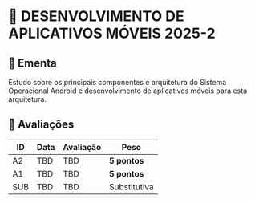 # 🤖 DESENVOLVIMENTO DE APLICATIVOS MÓVEIS 2025-2

## 📕 Ementa

Estudo sobre os principais componentes e arquitetura do Sistema Operacional Android e desenvolvimento de aplicativos móveis para
esta arquitetura.

## 🎯 Avaliações

ID | Data | Avaliação | Peso
---|------|-----------|-----
A2 | TBD | TBD | **5 pontos**
A1 | TBD | TBD | **5 pontos**
SUB | TBD | TBD | Substitutiva

